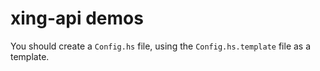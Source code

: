 # xing-api demos

You should create a `Config.hs` file, using the `Config.hs.template` file as a template.
